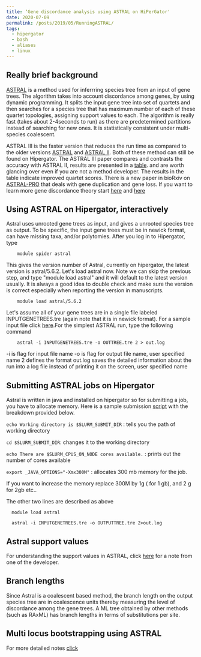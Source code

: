 ```yaml
---
title: ‘Gene discordance analysis using ASTRAL on HiPerGator'
date: 2020-07-09
permalink: /posts/2019/05/RunningASTRAL/
tags:
  - hipergator
  - bash
  - aliases
  - linux
--- 
```


Really brief background 
--------

[ASTRAL](https://bmcbioinformatics.biomedcentral.com/articles/10.1186/s12859-018-2129-y) is a method used for inferrring species tree from an input of gene trees.
The algorithm takes into account discordance among genes, by using dynamic programming. It splits the input gene tree into set of quartets and then searches for a species tree that has maximum number of each of these quartet topologies, assigning support values to each. The algorithm is really fast (takes about 2-4seconds to run) as there are predetermined  partitions instead of searching for new ones. It is statistically consistent under multi-species coalescent. 

ASTRAL III  is the faster version that reduces the run time as compared to the older versions [ASTRAL](https://academic.oup.com/bioinformatics/article/30/17/i541/200803) and [ASTRAL II](https://pubmed.ncbi.nlm.nih.gov/26072508/). 
Both of these method can still be found on Hipergator. The ASTRAL III paper compares and contrasts the accuracy with ASTRAL II, results are presented in a [table](https://bmcbioinformatics.biomedcentral.com/articles/10.1186/s12859-018-2129-y/tables/1).
and are worth glancing over even if you are not a method developer. The results in the table indicate improved quartet scores. 
There is a new paper in bioRxiv on [ASTRAL-PRO](https://www.biorxiv.org/content/10.1101/2019.12.12.874727v2) that deals with gene duplication and gene loss.
If you want to learn more gene discordance theory start [here](https://academic.oup.com/sysbio/article/46/3/523/1651369) and [here](https://www.cell.com/trends/ecology-evolution/fulltext/S0169-5347(09)00084-6?)


Using ASTRAL on Hipergator, interactively
---------
Astral uses unrooted gene trees as input, and gives a unrooted species tree as output. To be specific, the input gene trees must be in newick format, can have missing taxa, and/or polytomies. 
After you log in to Hipergator, type

        module spider astral 
        
This gives the version number of Astral, currently on hipergator, the latest version is astral/5.6.2. Let's load astral now. Note we can skip the previous step, and type "module load astral" and it will default to the latest version usually.
It is always a good idea to double check and make sure the version is correct especially when reporting the version in manuscripts.

        module load astral/5.6.2
        

Let's assume all of your gene trees are in a single file labeled INPUTGENETREES.tre (again note that it is in newick format). For a sample input file click [here]().For the simplest ASTRAL run, type the following command
 
        astral -i INPUTGENETREES.tre -o OUTTREE.tre 2 > out.log
 
 
-i is flag for input file name
-o is flag for output file name, user specified name
2 defines the format
out.log saves the detailed information about the run into a log file instead of printing it on the screen, user specified name
 
Submitting ASTRAL jobs on Hipergator
---------
Astral is written in java and installed on hipergator so for submitting a job, you have to allocate memory. Here is a sample submission [script](http://NatyaHans.github.io/files/slurm_astral.sh) with the breakdown provided below.
 
`echo Working directory is $SLURM_SUBMIT_DIR` : tells you the path of working directory

`cd $SLURM_SUBMIT_DIR`: changes it to the working directory

`echo There are $SLURM_CPUS_ON_NODE cores available.` : prints out the number of cores available

`export _JAVA_OPTIONS="-Xmx300M"` : allocates 300 mb memory for the job.

If you want to increase the memory replace 300M by 1g ( for 1 gb), and 2 g for 2gb etc..

The other two lines are described as above

      module load astral

      astral -i INPUTGENETREES.tre -o OUTPUTTREE.tre 2>out.log

Astral support values
--------
For understanding the support values in ASTRAL, click [here](http://eceweb.ucsd.edu/~smirarab/2016/04/15/localpp.html) for a note from one of the developer. 
  
Branch lengths
--------
Since Astral is a coalescent based method, the branch length on the output species tree are in coalescence units thereby measuring the level of discordance among the gene trees. A ML tree obtained by other methods (such as RAxML) has branch lengths in terms of substitutions per site.

 Multi locus bootstrapping using ASTRAL
 ---------- 
 For more detailed notes [click](https://github.com/smirarab/ASTRAL/blob/master/README.md)
 
  


